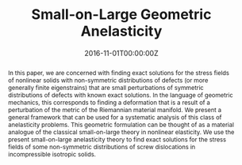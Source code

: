 ---
abstract: In this paper, we are concerned with finding exact solutions for the
  stress fields of nonlinear solids with non-symmetric distributions of defects
  (or more generally finite eigenstrains) that are small perturbations of
  symmetric distributions of defects with known exact solutions. In the language
  of geometric mechanics, this corresponds to finding a deformation that is a
  result of a perturbation of the metric of the Riemannian material manifold. We
  present a general framework that can be used for a systematic analysis of this
  class of anelasticity problems. This geometric formulation can be thought of
  as a material analogue of the classical small-on-large theory in nonlinear
  elasticity. We use the present small-on-large anelasticity theory to find
  exact solutions for the stress fields of some non-symmetric distributions of
  screw dislocations in incompressible isotropic solids.
url_pdf: ""
publication_types:
  - "2"
authors:
  - admin
  - Arash Yavari

links:
- icon: link
  icon_pack: fas
  name: Journal
  url: https://doi.org/10.1098/rspa.2016.0659

image:
  preview_only: false
  
url_dataset: ""
url_project: ""
publication_short: ""
url_source: ""
url_video: ""
publication: Proceedings of the Royal Society A, 472(2195)
featured: false
date: 2016-11-01T00:00:00Z
url_slides: ""
title: Small-on-Large Geometric Anelasticity
tags: []
projects: []
publishDate: 2016-11-01T00:00:00Z
url_poster: ""
url_code: ""
doi:
---